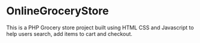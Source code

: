# OnlineGroceryStore
This is a PHP Grocery store project built using HTML CSS and Javascript to help users search, add items to cart and checkout.
